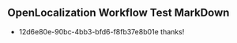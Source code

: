 ## OpenLocalization Workflow Test MarkDown
* 12d6e80e-90bc-4bb3-bfd6-f8fb37e8b01e thanks!

<!--HONumber=Aug16_HO4-->


